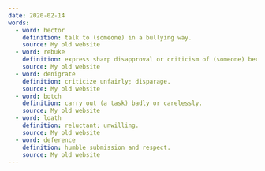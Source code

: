 ```yaml
---
date: 2020-02-14
words:
  - word: hector
    definition: talk to (someone) in a bullying way.
    source: My old website
  - word: rebuke
    definition: express sharp disapproval or criticism of (someone) because of their behavior or actions.
    source: My old website
  - word: denigrate
    definition: criticize unfairly; disparage.
    source: My old website
  - word: botch
    definition: carry out (a task) badly or carelessly.
    source: My old website
  - word: loath
    definition: reluctant; unwilling.
    source: My old website
  - word: deference
    definition: humble submission and respect.
    source: My old website
---
```

